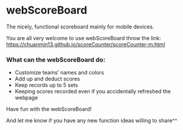 # webScoreBoard

The nicely, functional scoreboard mainly for mobile devices.

You are all very welcome to use webScoreBoard throw the link:
<a href="https://chuanmin13.github.io/scoreCounter/scoreCounter-m.html">https://chuanmin13.github.io/scoreCounter/scoreCounter-m.html</a>

### What can the webScoreBoard do:

- Customize teams’ names and colors
- Add up and deduct scores
- Keep records up to 5 sets
- Keeping scores recorded even if you accidentally refreshed the webpage


Have fun with the webScoreBoard!

And let me know if you have any new function ideas willing to share^^
